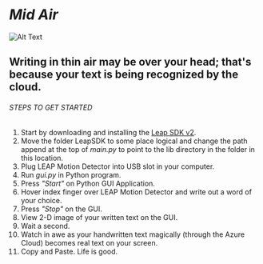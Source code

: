 # _Mid Air_
![Alt Text](https://github.com/gapope/Air_Writing/blob/master/logo.jpg)

## Writing in thin air may be over your head; that's because your text is being recognized by the cloud.

###### STEPS TO GET STARTED 
1. Start by downloading and installing the [Leap SDK v2](https://developer.leapmotion.com/sdk/v2).
2. Move the folder LeapSDK to some place logical and change the path append at the top of _main.py_ to point to the lib directory in the folder in this location.
3. Plug LEAP Motion Detector into USB slot in your computer.
4. Run _gui.py_ in Python program.
5. Press _"Start"_ on Python GUI Application.
6. Hover index finger over LEAP Motion Detector and write out a word of your choice.
7. Press _"Stop"_ on the GUI.
8. View 2-D image of your written text on the GUI.
9. Wait a second.
10. Watch in awe as your handwritten text magically (through the Azure Cloud) becomes real text on your screen. 
11. Copy and Paste. Life is good.
